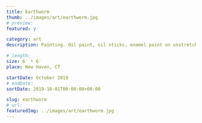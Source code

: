 ```yaml
---
title: Earthworm
thumb: ../images/art/earthworm.jpg
# preview:
featured: y

category: art
description: Painting. Oil paint, oil sticks, enamel paint on unstretched canvas

# length:
size: 6′ • 6′
place: New Haven, CT

startDate: October 2019
# endDate:
sortDate: 2019-10-01T00:00:00+00:00

slug: earthworm
# url:
featuredImg: ../images/art/earthworm.jpg
---
```

